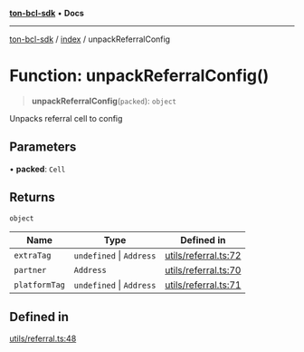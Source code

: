 [**ton-bcl-sdk**](../../README.md) • **Docs**

***

[ton-bcl-sdk](../../README.md) / [index](../README.md) / unpackReferralConfig

# Function: unpackReferralConfig()

> **unpackReferralConfig**(`packed`): `object`

Unpacks referral cell to config

## Parameters

• **packed**: `Cell`

## Returns

`object`

| Name | Type | Defined in |
| ------ | ------ | ------ |
| `extraTag` | `undefined` \| `Address` | [utils/referral.ts:72](https://github.com/ton-fun-tech/ton-bcl-sdk/blob/409085fd00df7301399c36c4c1a47414008814a9/src/utils/referral.ts#L72) |
| `partner` | `Address` | [utils/referral.ts:70](https://github.com/ton-fun-tech/ton-bcl-sdk/blob/409085fd00df7301399c36c4c1a47414008814a9/src/utils/referral.ts#L70) |
| `platformTag` | `undefined` \| `Address` | [utils/referral.ts:71](https://github.com/ton-fun-tech/ton-bcl-sdk/blob/409085fd00df7301399c36c4c1a47414008814a9/src/utils/referral.ts#L71) |

## Defined in

[utils/referral.ts:48](https://github.com/ton-fun-tech/ton-bcl-sdk/blob/409085fd00df7301399c36c4c1a47414008814a9/src/utils/referral.ts#L48)
